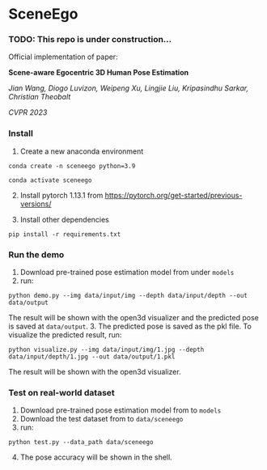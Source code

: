 # SceneEgo

### TODO: This repo is under construction...

Official implementation of paper: 

**Scene-aware Egocentric 3D Human Pose Estimation**

*Jian Wang, Diogo Luvizon, Weipeng Xu, Lingjie Liu, Kripasindhu Sarkar, Christian Theobalt*

*CVPR 2023*

### Install

1. Create a new anaconda environment

```shell
conda create -n sceneego python=3.9

conda activate sceneego
```

2. Install pytorch 1.13.1 from https://pytorch.org/get-started/previous-versions/

3. Install other dependencies
```shell
pip install -r requirements.txt
```
### Run the demo

1. Download pre-trained pose estimation model from  under ```models```
2. run:
```shell
python demo.py --img data/input/img --depth data/input/depth --out data/output
```
The result will be shown with the open3d visualizer and the predicted pose is saved at ```data/output```.
3. The predicted pose is saved as the pkl file. To visualize the predicted result, run:
```shell
python visualize.py --img data/input/img/1.jpg --depth data/input/depth/1.jpg --out data/output/1.pkl
```
The result will be shown with the open3d visualizer.
### Test on real-world dataset

1. Download pre-trained pose estimation model from  to ```models```
2. Download the test dataset from to ```data/sceneego```
3. run:
```shell
python test.py --data_path data/sceneego
```
4. The pose accuracy will be shown in the shell.





